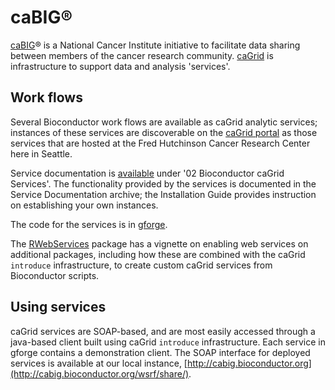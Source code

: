 # caBIG&reg;

[caBIG](https://cabig.nci.nih.gov/)&reg; is a National Cancer Institute
initiative to facilitate data sharing between members of the cancer research
community.  [caGrid](http://cagrid.org/) is infrastructure to support
data and analysis 'services'.

## Work flows

Several Bioconductor work flows are available as caGrid analytic services;
instances of these services are discoverable on the
[caGrid portal](http://cagrid-portal.nci.nih.gov) as those services that are
hosted at the Fred Hutchinson Cancer Research Center here in Seattle.

Service documentation is
[available](https://gforge.nci.nih.gov/docman/?group_id=175) under '02
Bioconductor caGrid Services'. The functionality provided by the services is
documented in the Service Documentation archive; the Installation Guide
provides instruction on establishing your own instances.

The code for the services is in
[gforge](https://gforge.nci.nih.gov/scm/?group_id=175).

The
[RWebServices](http://bioconductor.org/packages/release/bioc/html/RWebServices.html)
package has a vignette on enabling web services on additional packages,
including how these are combined with the caGrid `introduce` infrastructure,
to create custom caGrid services from Bioconductor scripts.

## Using services

caGrid services are SOAP-based, and are most easily accessed through a
java-based client built using caGrid `introduce` infrastructure. Each service
in gforge contains a demonstration client. The SOAP interface for deployed
services is available at our local instance, [http://cabig.bioconductor.org](http://cabig.bioconductor.org/wsrf/share/).
